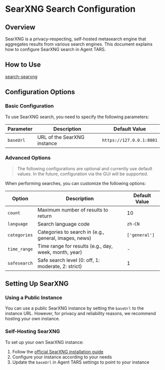 # SearXNG Search Configuration

## Overview

SearXNG is a privacy-respecting, self-hosted metasearch engine that aggregates results from various search engines. This document explains how to configure SearXNG search in Agent TARS.

## How to Use

[search-searxng](../images/search-searxng.png)

## Configuration Options

### Basic Configuration

To use SearXNG search, you need to specify the following parameters:

| Parameter | Description | Default Value |
|-----------|-------------|---------------|
| `baseUrl` | URL of the SearXNG instance | `https://127.0.0.1:8081` |

### Advanced Options

> The following configurations are optional and currently use default values. In the future, configuration via the GUI will be supported.

When performing searches, you can customize the following options:

| Option | Description | Default Value |
|--------|-------------|---------------|
| `count` | Maximum number of results to return | 10 |
| `language` | Search language code | `zh-CN` |
| `categories` | Categories to search in (e.g., general, images, news) | `['general']` |
| `time_range` | Time range for results (e.g., day, week, month, year) | - |
| `safesearch` | Safe search level (0: off, 1: moderate, 2: strict) | 1 |

## Setting Up SearXNG

### Using a Public Instance

You can use a public SearXNG instance by setting the `baseUrl` to the instance URL. However, for privacy and reliability reasons, we recommend hosting your own instance.

### Self-Hosting SearXNG

To set up your own SearXNG instance:

1. Follow the [official SearXNG installation guide](https://searxng.github.io/searxng/admin/installation.html)
2. Configure your instance according to your needs
3. Update the `baseUrl` in Agent TARS settings to point to your instance
